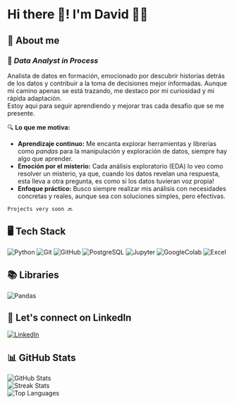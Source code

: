 # Hi there 👋! **I'm David** 🧑‍💻
## 💫 **About me** 
### 🚀 *Data Analyst in Process*
Analista de datos en formación, emocionado por descubrir historias detrás de los datos y contribuir a la toma de decisiones mejor informadas. Aunque mi camino apenas se está trazando, me destaco por mi curiosidad y mi rápida adaptación.  
Estoy aqui para seguir aprendiendo y mejorar tras cada desafio que se me presente. 
  
  🔍 **Lo que me motiva:**  
  - **Aprendizaje continuo:** Me encanta explorar herramientas y librerias como _pandas_ para la manipulación y exploración de datos, siempre hay algo que aprender.  
  - **Emoción por el misterio:** Cada análisis exploratorio (EDA) lo veo como resolver un misterio, ya que, cuando los datos revelan una respuesta, esta lleva a otra pregunta, es como si los datos tuvieran voz propia!
  - **Enfoque práctico:** Busco siempre realizar mis análisis con necesidades concretas y reales, aunque sea con soluciones simples, pero efectivas.  
  ~~~  
  Projects very soon 🔜 
  ~~~

## 🖥 Tech Stack
![Python](https://img.shields.io/badge/python-3776AB?style=for-the-badge&logo=python&logoColor=ffdd54) ![Git](https://img.shields.io/badge/git-%23F05033.svg?style=for-the-badge&logo=git&logoColor=white) ![GitHub](https://img.shields.io/badge/github-%23121011.svg?style=for-the-badge&logo=github&logoColor=white) ![PostgreSQL](https://img.shields.io/badge/Postgresql-4169E1.svg?style=for-the-badge&logo=PostgreSQL&logoColor=white) ![Jupyter](https://img.shields.io/badge/Jupyter-F37626.svg?style=for-the-badge&logo=Jupyter&logoColor=white) ![GoogleColab](https://img.shields.io/badge/Colab-F9AB00.svg?style=for-the-badge&logo=GoogleColab&logoColor=white) ![Excel](https://img.shields.io/badge/Excel-1D6F42.svg?style=for-the-badge) 
## 📚 Libraries
![Pandas](https://img.shields.io/badge/Pandas-150458.svg?style=for-the-badge&logo=Pandas&logoColor=white) 
## 🤝 Let's connect on LinkedIn
[![LinkedIn](https://img.shields.io/badge/LinkedIn-0077B5?style=for-the-badge)](https://www.linkedin.com/in/victor-david-villena-lopez/)
## 📊 GitHub Stats
  <img src="https://github-readme-stats.vercel.app/api?username=davidvillena17&theme=dark&hide_border=false&include_all_commits=true&count_private=true" alt="GitHub Stats"> </br>
  <img src="https://github-readme-streak-stats.herokuapp.com/?user=davidvillena17&theme=dark&hide_border=false" alt="Streak Stats"> </br>
  <img src="https://github-readme-stats.vercel.app/api/top-langs/?username=davidvillena17&theme=dark&hide_border=false&include_all_commits=true&count_private=true&layout=compact" alt="Top Languages">
</div>

<!--  
  [Tableau](https://img.shields.io/badge/Tableau-333131.svg?style=for-the-badge)  
  Libraries:
  [Numpy](https://img.shields.io/badge/Numpy-013243.svg?style=for-the-badge&logo=Numpy&logoColor=white) 
  [Matplotlib](https://img.shields.io/badge/matplotlib-4B8BBE.svg?style=for-the-badge)
-->